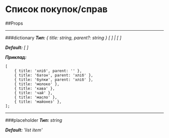 # Список покупок/справ

##Props
___
###dictionary
**_Тип:_** _{ title: string, parent?: string } [ ] | [ ]_

**_Default:_** _[ ]_

**_Приклад:_**

```
[
    { title: 'хліб', parent: '' },
	{ title: 'батон', parent: 'хліб' },
	{ title: 'булки', parent: 'хліб' },
	{ title: 'молоко' },
	{ title: 'кава' },
	{ title: 'чай' },
	{ title: 'масло' },
	{ title: 'майонез' },
];
```

___
###placeholder
**_Тип:_** _string_

**_Default:_** _'list item'_


